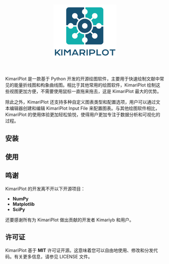 <h1 align="center">
    <img src="figure/logo.png" width="200">
</h1><br>


KimariPlot 是一款基于 Python 开发的开源绘图软件，主要用于快速绘制文献中常见的能量折线图和构象曲线图。相比于其他常用的绘图软件，KimariPlot 绘制这些视图更加方便，不需要使用鼠标一直拖来拖去，这是 KimariPlot 最大的优势。

除此之外，KimariPlot 还支持多种自定义图表类型和配置选项，用户可以通过文本编辑器创建和编辑 KimariPlot Input File 来配置图表。与其他绘图软件相比，KimariPlot 的使用体验更加轻松愉悦，使得用户更加专注于数据分析和可视化的过程。

## 安装


## 使用


## 鸣谢

KimariPlot 的开发离不开以下开源项目：

- **NumPy**
- **Matplotlib**
- **SciPy**

还要感谢所有为 KimariPlot 做出贡献的开发者 Kimariyb 和用户。

## 许可证

KimariPlot 基于 **MIT** 许可证开源。这意味着您可以自由地使用、修改和分发代码。有关更多信息，请参见 LICENSE 文件。